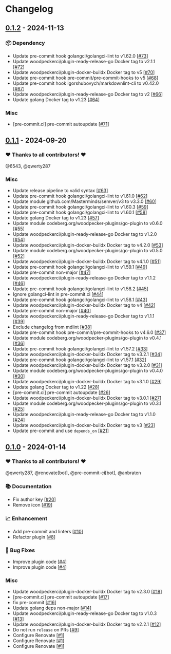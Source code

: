 # Changelog

## [0.1.2](https://github.com/woodpecker-ci/plugin-extend-env/releases/tag/0.1.2) - 2024-11-13

### 📦️ Dependency

- Update pre-commit hook golangci/golangci-lint to v1.62.0 [[#73](https://github.com/woodpecker-ci/plugin-extend-env/pull/73)]
- Update woodpeckerci/plugin-ready-release-go Docker tag to v2.1.1 [[#72](https://github.com/woodpecker-ci/plugin-extend-env/pull/72)]
- Update woodpeckerci/plugin-docker-buildx Docker tag to v5 [[#70](https://github.com/woodpecker-ci/plugin-extend-env/pull/70)]
- Update pre-commit hook pre-commit/pre-commit-hooks to v5 [[#68](https://github.com/woodpecker-ci/plugin-extend-env/pull/68)]
- Update pre-commit hook igorshubovych/markdownlint-cli to v0.42.0 [[#67](https://github.com/woodpecker-ci/plugin-extend-env/pull/67)]
- Update woodpeckerci/plugin-ready-release-go Docker tag to v2 [[#66](https://github.com/woodpecker-ci/plugin-extend-env/pull/66)]
- Update golang Docker tag to v1.23 [[#64](https://github.com/woodpecker-ci/plugin-extend-env/pull/64)]

### Misc

- [pre-commit.ci] pre-commit autoupdate [[#71](https://github.com/woodpecker-ci/plugin-extend-env/pull/71)]

## [0.1.1](https://github.com/woodpecker-ci/plugin-extend-env/releases/tag/0.1.1) - 2024-09-20

### ❤️ Thanks to all contributors! ❤️

@6543, @qwerty287

### Misc

- Update release pipeline to valid syntax [[#63](https://github.com/woodpecker-ci/plugin-extend-env/pull/63)]
- Update pre-commit hook golangci/golangci-lint to v1.61.0 [[#62](https://github.com/woodpecker-ci/plugin-extend-env/pull/62)]
- Update module github.com/Masterminds/semver/v3 to v3.3.0 [[#60](https://github.com/woodpecker-ci/plugin-extend-env/pull/60)]
- Update pre-commit hook golangci/golangci-lint to v1.60.3 [[#59](https://github.com/woodpecker-ci/plugin-extend-env/pull/59)]
- Update pre-commit hook golangci/golangci-lint to v1.60.1 [[#58](https://github.com/woodpecker-ci/plugin-extend-env/pull/58)]
- Update golang Docker tag to v1.23 [[#57](https://github.com/woodpecker-ci/plugin-extend-env/pull/57)]
- Update module codeberg.org/woodpecker-plugins/go-plugin to v0.6.0 [[#55](https://github.com/woodpecker-ci/plugin-extend-env/pull/55)]
- Update woodpeckerci/plugin-ready-release-go Docker tag to v1.2.0 [[#54](https://github.com/woodpecker-ci/plugin-extend-env/pull/54)]
- Update woodpeckerci/plugin-docker-buildx Docker tag to v4.2.0 [[#53](https://github.com/woodpecker-ci/plugin-extend-env/pull/53)]
- Update module codeberg.org/woodpecker-plugins/go-plugin to v0.5.0 [[#52](https://github.com/woodpecker-ci/plugin-extend-env/pull/52)]
- Update woodpeckerci/plugin-docker-buildx Docker tag to v4.1.0 [[#51](https://github.com/woodpecker-ci/plugin-extend-env/pull/51)]
- Update pre-commit hook golangci/golangci-lint to v1.59.1 [[#49](https://github.com/woodpecker-ci/plugin-extend-env/pull/49)]
- Update pre-commit non-major [[#47](https://github.com/woodpecker-ci/plugin-extend-env/pull/47)]
- Update woodpeckerci/plugin-ready-release-go Docker tag to v1.1.2 [[#46](https://github.com/woodpecker-ci/plugin-extend-env/pull/46)]
- Update pre-commit hook golangci/golangci-lint to v1.58.2 [[#45](https://github.com/woodpecker-ci/plugin-extend-env/pull/45)]
- Ignore golangci-lint in pre-commit.ci [[#44](https://github.com/woodpecker-ci/plugin-extend-env/pull/44)]
- Update pre-commit hook golangci/golangci-lint to v1.58.1 [[#43](https://github.com/woodpecker-ci/plugin-extend-env/pull/43)]
- Update woodpeckerci/plugin-docker-buildx Docker tag to v4 [[#42](https://github.com/woodpecker-ci/plugin-extend-env/pull/42)]
- Update pre-commit non-major [[#40](https://github.com/woodpecker-ci/plugin-extend-env/pull/40)]
- Update woodpeckerci/plugin-ready-release-go Docker tag to v1.1.1 [[#39](https://github.com/woodpecker-ci/plugin-extend-env/pull/39)]
- Exclude changelog from mdlint [[#38](https://github.com/woodpecker-ci/plugin-extend-env/pull/38)]
- Update pre-commit hook pre-commit/pre-commit-hooks to v4.6.0 [[#37](https://github.com/woodpecker-ci/plugin-extend-env/pull/37)]
- Update module codeberg.org/woodpecker-plugins/go-plugin to v0.4.1 [[#36](https://github.com/woodpecker-ci/plugin-extend-env/pull/36)]
- Update pre-commit hook golangci/golangci-lint to v1.57.2 [[#33](https://github.com/woodpecker-ci/plugin-extend-env/pull/33)]
- Update woodpeckerci/plugin-docker-buildx Docker tag to v3.2.1 [[#34](https://github.com/woodpecker-ci/plugin-extend-env/pull/34)]
- Update pre-commit hook golangci/golangci-lint to v1.57.1 [[#32](https://github.com/woodpecker-ci/plugin-extend-env/pull/32)]
- Update woodpeckerci/plugin-docker-buildx Docker tag to v3.2.0 [[#31](https://github.com/woodpecker-ci/plugin-extend-env/pull/31)]
- Update module codeberg.org/woodpecker-plugins/go-plugin to v0.4.0 [[#30](https://github.com/woodpecker-ci/plugin-extend-env/pull/30)]
- Update woodpeckerci/plugin-docker-buildx Docker tag to v3.1.0 [[#29](https://github.com/woodpecker-ci/plugin-extend-env/pull/29)]
- Update golang Docker tag to v1.22 [[#28](https://github.com/woodpecker-ci/plugin-extend-env/pull/28)]
- [pre-commit.ci] pre-commit autoupdate [[#26](https://github.com/woodpecker-ci/plugin-extend-env/pull/26)]
- Update woodpeckerci/plugin-docker-buildx Docker tag to v3.0.1 [[#27](https://github.com/woodpecker-ci/plugin-extend-env/pull/27)]
- Update module codeberg.org/woodpecker-plugins/go-plugin to v0.3.1 [[#25](https://github.com/woodpecker-ci/plugin-extend-env/pull/25)]
- Update woodpeckerci/plugin-ready-release-go Docker tag to v1.1.0 [[#24](https://github.com/woodpecker-ci/plugin-extend-env/pull/24)]
- Update woodpeckerci/plugin-docker-buildx Docker tag to v3 [[#23](https://github.com/woodpecker-ci/plugin-extend-env/pull/23)]
- Update pre-commit and use `depends_on` [[#21](https://github.com/woodpecker-ci/plugin-extend-env/pull/21)]

## [0.1.0](https://github.com/woodpecker-ci/plugin-extend-env/releases/tag/0.1.0) - 2024-01-14

### ❤️ Thanks to all contributors! ❤️

@qwerty287, @renovate[bot], @pre-commit-ci[bot], @anbraten

### 📚 Documentation

- Fix author key [[#20](https://github.com/woodpecker-ci/plugin-extend-env/pull/20)]
- Remove icon [[#19](https://github.com/woodpecker-ci/plugin-extend-env/pull/19)]

### 📈 Enhancement

- Add pre-commit and linters [[#10](https://github.com/woodpecker-ci/plugin-extend-env/pull/10)]
- Refactor plugin [[#8](https://github.com/woodpecker-ci/plugin-extend-env/pull/8)]

### 🐛 Bug Fixes

- Improve plugin code [[#4](https://github.com/woodpecker-ci/plugin-extend-env/pull/4)]
- Improve plugin code [[#4](https://github.com/woodpecker-ci/plugin-extend-env/pull/4)]

### Misc

- Update woodpeckerci/plugin-docker-buildx Docker tag to v2.3.0 [[#18](https://github.com/woodpecker-ci/plugin-extend-env/pull/18)]
- [pre-commit.ci] pre-commit autoupdate [[#17](https://github.com/woodpecker-ci/plugin-extend-env/pull/17)]
- fix pre-commit [[#16](https://github.com/woodpecker-ci/plugin-extend-env/pull/16)]
- Update golang deps non-major [[#14](https://github.com/woodpecker-ci/plugin-extend-env/pull/14)]
- Update woodpeckerci/plugin-ready-release-go Docker tag to v1.0.3 [[#13](https://github.com/woodpecker-ci/plugin-extend-env/pull/13)]
- Update woodpeckerci/plugin-docker-buildx Docker tag to v2.2.1 [[#12](https://github.com/woodpecker-ci/plugin-extend-env/pull/12)]
- Do not run `release` on PRs [[#9](https://github.com/woodpecker-ci/plugin-extend-env/pull/9)]
- Configure Renovate [[#1](https://github.com/woodpecker-ci/plugin-extend-env/pull/1)]
- Configure Renovate [[#1](https://github.com/woodpecker-ci/plugin-extend-env/pull/1)]
- Configure Renovate [[#1](https://github.com/woodpecker-ci/plugin-extend-env/pull/1)]
